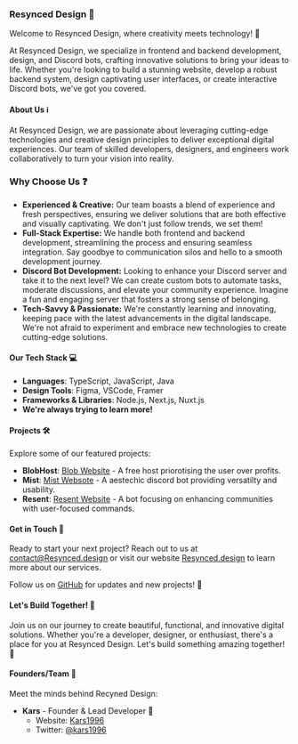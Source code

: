 ### Resynced Design 🎨

Welcome to Resynced Design, where creativity meets technology! 🚀

At Resynced Design, we specialize in frontend and backend development, design, and Discord bots, crafting innovative solutions to bring your ideas to life. Whether you're looking to build a stunning website, develop a robust backend system, design captivating user interfaces, or create interactive Discord bots, we've got you covered.

#### About Us ℹ️

At Resynced Design, we are passionate about leveraging cutting-edge technologies and creative design principles to deliver exceptional digital experiences. Our team of skilled developers, designers, and engineers work collaboratively to turn your vision into reality.

### Why Choose Us ❓

* **Experienced & Creative:** Our team boasts a blend of experience and fresh perspectives, ensuring we deliver solutions that are both effective and visually captivating. We don't just follow trends, we set them!
* **Full-Stack Expertise:**    We handle both frontend and backend development, streamlining the process and ensuring seamless integration.  Say goodbye to communication silos and hello to a smooth development journey.
* **Discord Bot Development:**    Looking to enhance your Discord server and take it to the next level? We can create custom bots to automate tasks, moderate discussions, and elevate your community experience.  Imagine a fun and engaging server that fosters a strong sense of belonging.
* **Tech-Savvy & Passionate:**    We're constantly learning and innovating, keeping pace with the latest advancements in the digital landscape.  We're not afraid to experiment and embrace new technologies to create cutting-edge solutions. 

#### Our Tech Stack 💻

- **Languages**: TypeScript, JavaScript, Java
- **Design Tools**: Figma, VSCode, Framer
- **Frameworks & Libraries**: Node.js, Next.js, Nuxt.js
- **We're always trying to learn more!**

#### Projects 🛠️

Explore some of our featured projects:

- **BlobHost**: [Blob Website](https://blob.karstest.pro) - A free host priorotising the user over profits.
- **Mist**: [Mist Websote](https://mist.bar) - A aestechic discord bot providing versatilty and usability.
- **Resent**: [Resent Website](https://resent.dev) - A bot focusing on enhancing communities with user-focused commands.

#### Get in Touch 📩

Ready to start your next project? Reach out to us at [contact@Resynced.design](mailto:contact@Resynced.design) or visit our website [Resynced.design](https://Resynced.design) to learn more about our services.

Follow us on [GitHub](https://github.com/Resynceddesign) for updates and new projects! 🌟

#### Let's Build Together! 🚧

Join us on our journey to create beautiful, functional, and innovative digital solutions. Whether you're a developer, designer, or enthusiast, there's a place for you at Resynced Design. Let's build something amazing together! 🎉

#### Founders/Team 👥

Meet the minds behind Recyned Design:

- **Kars** - Founder & Lead Developer 🚀
  - Website: [Kars1996](https://kars.bio)
  - Twitter: [@kars1996](https://twitter.com/kars1996)
